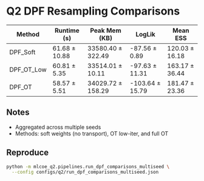 # Q2 DPF Resampling Comparisons

| Method | Runtime (s) | Peak Mem (KB) | LogLik | Mean ESS |
| --- | --- | --- | --- | --- |
| DPF_Soft | 61.68 ± 10.88 | 33580.40 ± 322.49 | -87.56 ± 0.89 | 120.03 ± 16.18 |
| DPF_OT_Low | 60.81 ± 5.35 | 33514.01 ± 10.11 | -97.63 ± 11.31 | 163.17 ± 36.44 |
| DPF_OT | 58.57 ± 5.51 | 34029.72 ± 158.29 | -103.64 ± 15.79 | 181.47 ± 23.36 |

## Notes
- Aggregated across multiple seeds
- Methods: soft weights (no transport), OT low-iter, and full OT

## Reproduce

```bash
python -m mlcoe_q2.pipelines.run_dpf_comparisons_multiseed \
  --config configs/q2/run_dpf_comparisons_multiseed.json
```

